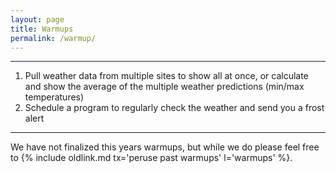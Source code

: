 ```yaml
---
layout: page
title: Warmups
permalink: /warmup/
---
```


---
1.  Pull weather data from multiple sites to show all at once, or calculate and show the average of the multiple weather predictions (min/max temperatures)
2.  Schedule a program to regularly check the weather and send you a frost alert 
---
We have not finalized this years warmups, but while we do please feel free to {% include oldlink.md tx='peruse past warmups' l='warmups' %}.
